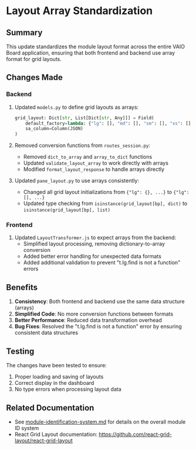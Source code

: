 # Layout Array Standardization

## Summary
This update standardizes the module layout format across the entire VAIO Board application, ensuring that both frontend and backend use array format for grid layouts.

## Changes Made

### Backend
1. Updated `models.py` to define grid layouts as arrays:
   ```python
   grid_layout: Dict[str, List[Dict[str, Any]]] = Field(
       default_factory=lambda: {"lg": [], "md": [], "sm": [], "xs": [], "xxs": []}, 
       sa_column=Column(JSON)
   )
   ```

2. Removed conversion functions from `routes_session.py`:
   - Removed `dict_to_array` and `array_to_dict` functions
   - Updated `validate_layout_array` to work directly with arrays
   - Modified `format_layout_response` to handle arrays directly

3. Updated `pane_layout.py` to use arrays consistently:
   - Changed all grid layout initializations from `{"lg": {}, ...}` to `{"lg": [], ...}`
   - Updated type checking from `isinstance(grid_layout[bp], dict)` to `isinstance(grid_layout[bp], list)`

### Frontend
1. Updated `LayoutTransformer.js` to expect arrays from the backend:
   - Simplified layout processing, removing dictionary-to-array conversion
   - Added better error handling for unexpected data formats
   - Added additional validation to prevent "t.lg.find is not a function" errors

## Benefits
1. **Consistency**: Both frontend and backend use the same data structure (arrays)
2. **Simplified Code**: No more conversion functions between formats
3. **Better Performance**: Reduced data transformation overhead
4. **Bug Fixes**: Resolved the "t.lg.find is not a function" error by ensuring consistent data structures

## Testing
The changes have been tested to ensure:
1. Proper loading and saving of layouts
2. Correct display in the dashboard
3. No type errors when processing layout data

## Related Documentation
- See [module-identification-system.md](/docs/module-identification-system.md) for details on the overall module ID system
- React Grid Layout documentation: https://github.com/react-grid-layout/react-grid-layout
